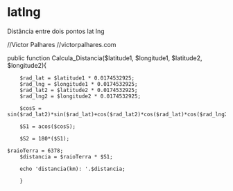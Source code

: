 latlng
======

Distância entre dois pontos lat lng 

//Victor Palhares
//victorpalhares.com

public function Calcula_Distancia($latitude1, $longitude1, $latitude2, $longitude2){	
		
		$rad_lat = $latitude1 * 0.0174532925;
		$rad_lng = $longitude1 * 0.0174532925;
		$rad_lat2 = $latitude2 * 0.0174532925;
		$rad_lng2 = $longitude2 * 0.0174532925;
		
		$cosS = sin($rad_lat2)*sin($rad_lat)+cos($rad_lat2)*cos($rad_lat)*cos($rad_lng2-$rad_lng);
		
		$S1 = acos($cosS);

		$S2 = 180*($S1);

    $raioTerra = 6378;
		$distancia = $raioTerra * $S1;
		
		echo 'distancia(km): '.$distancia;
		
		}
